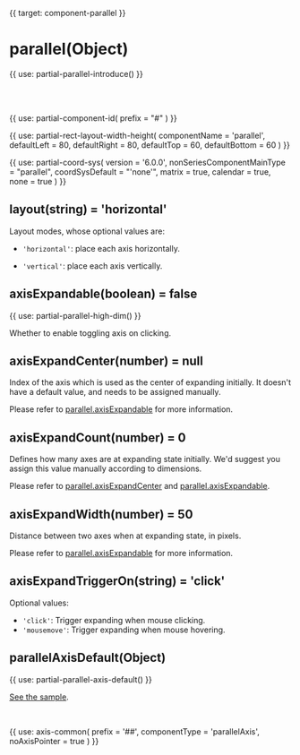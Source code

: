 
{{ target: component-parallel }}

# parallel(Object)

{{ use: partial-parallel-introduce() }}

<br>
<br>

{{ use: partial-component-id(
    prefix = "#"
) }}

{{ use: partial-rect-layout-width-height(
    componentName = 'parallel',
    defaultLeft = 80,
    defaultRight = 80,
    defaultTop = 60,
    defaultBottom = 60
) }}

{{ use: partial-coord-sys(
    version = '6.0.0',
    nonSeriesComponentMainType = "parallel",
    coordSysDefault = "'none'",
    matrix = true,
    calendar = true,
    none = true
) }}


## layout(string) = 'horizontal'

<ExampleUIControlEnum options="horizontal,vertical" default="horizontal" />

Layout modes, whose optional values are:

+ `'horizontal'`: place each axis horizontally.

+ `'vertical'`: place each axis vertically.

## axisExpandable(boolean) = false

<ExampleUIControlBoolean />

{{ use: partial-parallel-high-dim() }}

Whether to enable toggling axis on clicking.

## axisExpandCenter(number) = null

<ExampleUIControlNumber min="0" step="1" />

Index of the axis which is used as the center of expanding initially. It doesn't have a default value, and needs to be assigned manually.

Please refer to [parallel.axisExpandable](parallel.axisExpandable) for more information.

## axisExpandCount(number) = 0

<ExampleUIControlNumber min="0" step="1" />

Defines how many axes are at expanding state initially. We'd suggest you assign this value manually according to dimensions.

Please refer to [parallel.axisExpandCenter](parallel.axisExpandCenter) and [parallel.axisExpandable](parallel.axisExpandable).

## axisExpandWidth(number) = 50

<ExampleUIControlNumber min="50" step="1" />

Distance between two axes when at expanding state, in pixels.

Please refer to [parallel.axisExpandable](parallel.axisExpandable) for more information.

## axisExpandTriggerOn(string) = 'click'

<ExampleUIControlEnum options="click,mousemove" />

Optional values:
+ `'click'`: Trigger expanding when mouse clicking.
+ `'mousemove'`: Trigger expanding when mouse hovering.

## parallelAxisDefault(Object)

{{ use: partial-parallel-axis-default() }}

[See the sample](${galleryEditorPath}doc-example/parallel-all&edit=1&reset=1).

<br>

{{ use: axis-common(
    prefix = '##',
    componentType = 'parallelAxis',
    noAxisPointer = true
) }}

